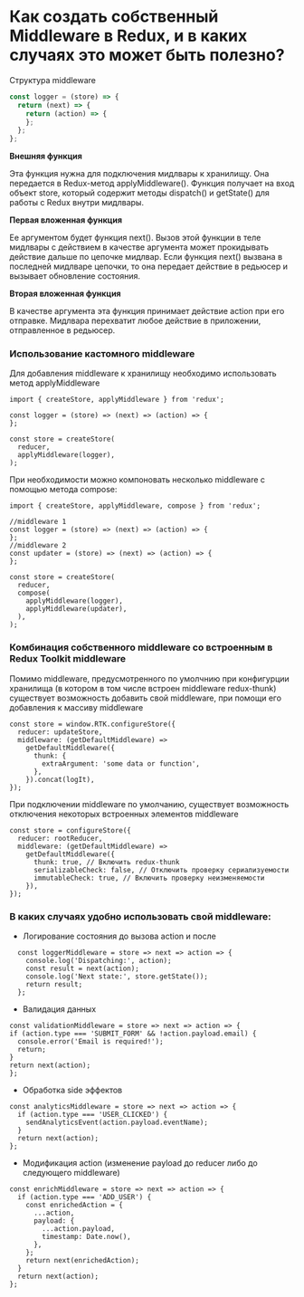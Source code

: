# Как создать собственный Middleware в Redux, и в каких случаях это может быть полезно?

Структура middleware

```js
const logger = (store) => {
  return (next) => {
    return (action) => {
    };
  };
};
```

<b>Внешняя функция</b>

Эта функция нужна для подключения мидлвары к хранилищу. Она передается в Redux-метод applyMiddleware(). Функция получает на вход объект store, который содержит методы dispatch() и getState() для работы с Redux внутри мидлвары.

<b>Первая вложенная функция</b>

Ее аргументом будет функция next(). Вызов этой функции в теле мидлвары с действием в качестве аргумента может прокидывать действие дальше по цепочке мидлвар. Если функция next() вызвана в последней мидлваре цепочки, то она передает действие в редьюсер и вызывает обновление состояния.

<b>Вторая вложенная функция</b>

В качестве аргумента эта функция принимает действие action при его отправке. Мидлвара перехватит любое действие в приложении, отправленное в редьюсер.

### Использование кастомного middleware

Для добавления middleware к хранилищу необходимо использовать метод applyMiddleware

```
import { createStore, applyMiddleware } from 'redux';

const logger = (store) => (next) => (action) => {
};

const store = createStore(
  reducer,
  applyMiddleware(logger),
);
```
При необходимости можно компоновать несколько middleware с помощью метода compose:

```
import { createStore, applyMiddleware, compose } from 'redux';

//middleware 1
const logger = (store) => (next) => (action) => {
};
//middleware 2
const updater = (store) => (next) => (action) => {
};

const store = createStore(
  reducer,
  compose(
    applyMiddleware(logger),
    applyMiddleware(updater),
  ),
);
```


### Комбинация собственного middleware со встроенным в Redux Toolkit middleware
Помимо middleware, предусмотренного по умолчнию при конфигурции хранилища (в котором в том числе встроен middleware redux-thunk) существует возможность добавить свой middleware, при помощи его добавления к массиву middleware
```
const store = window.RTK.configureStore({
  reducer: updateStore,
  middleware: (getDefaultMiddleware) =>
    getDefaultMiddleware({
      thunk: {
        extraArgument: 'some data or function',
      },
    }).concat(logIt),
});
```

При подключении middleware по умолчанию, существует возможность отключения некоторых встроенных элементов middleware 

```
const store = configureStore({
  reducer: rootReducer,
  middleware: (getDefaultMiddleware) =>
    getDefaultMiddleware({
      thunk: true, // Включить redux-thunk
      serializableCheck: false, // Отключить проверку сериализуемости
      immutableCheck: true, // Включить проверку неизменяемости
    }),
});

```


### В каких случаях удобно использовать свой middleware:

+ Логирование состояния до вызова action и после
```
  const loggerMiddleware = store => next => action => {
    console.log('Dispatching:', action);
    const result = next(action);
    console.log('Next state:', store.getState());
    return result;
  };
```
+ Валидация данных
```
const validationMiddleware = store => next => action => {
if (action.type === 'SUBMIT_FORM' && !action.payload.email) {
  console.error('Email is required!');
  return;
}
return next(action);
};
```
+ Обработка side эффектов
```  
const analyticsMiddleware = store => next => action => {
  if (action.type === 'USER_CLICKED') {
    sendAnalyticsEvent(action.payload.eventName);
  }
  return next(action);
};
```
+ Модификация action (изменение payload до reducer либо до следующего middleware)
```
const enrichMiddleware = store => next => action => {
  if (action.type === 'ADD_USER') {
    const enrichedAction = {
      ...action,
      payload: {
        ...action.payload,
        timestamp: Date.now(),
      },
    };
    return next(enrichedAction);
  }
  return next(action);
};
```




